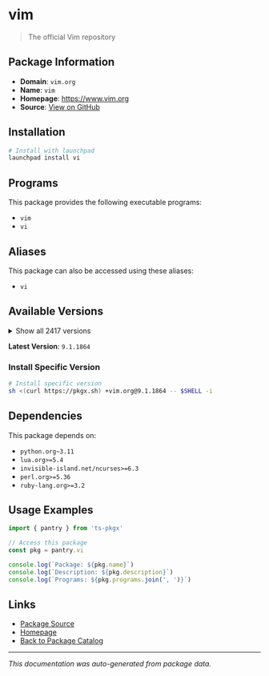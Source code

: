 # vim

> The official Vim repository

## Package Information

- **Domain**: `vim.org`
- **Name**: `vim`
- **Homepage**: https://www.vim.org
- **Source**: [View on GitHub](https://github.com/pkgxdev/pantry/tree/main/projects/vim.org/package.yml)

## Installation

```bash
# Install with launchpad
launchpad install vi
```

## Programs

This package provides the following executable programs:

- `vim`
- `vi`

## Aliases

This package can also be accessed using these aliases:

- `vi`

## Available Versions

<details>
<summary>Show all 2417 versions</summary>

- `9.1.1864`, `9.1.1863`, `9.1.1862`, `9.1.1861`, `9.1.1860`
- `9.1.1858`, `9.1.1857`, `9.1.1856`, `9.1.1855`, `9.1.1854`
- `9.1.1853`, `9.1.1851`, `9.1.1850`, `9.1.1849`, `9.1.1848`
- `9.1.1847`, `9.1.1846`, `9.1.1843`, `9.1.1842`, `9.1.1841`
- `9.1.1840`, `9.1.1839`, `9.1.1838`, `9.1.1837`, `9.1.1836`
- `9.1.1835`, `9.1.1834`, `9.1.1833`, `9.1.1832`, `9.1.1831`
- `9.1.1830`, `9.1.1829`, `9.1.1828`, `9.1.1827`, `9.1.1826`
- `9.1.1825`, `9.1.1823`, `9.1.1822`, `9.1.1821`, `9.1.1820`
- `9.1.1819`, `9.1.1818`, `9.1.1817`, `9.1.1816`, `9.1.1815`
- `9.1.1814`, `9.1.1813`, `9.1.1812`, `9.1.1811`, `9.1.1810`
- `9.1.1809`, `9.1.1808`, `9.1.1807`, `9.1.1806`, `9.1.1805`
- `9.1.1804`, `9.1.1803`, `9.1.1802`, `9.1.1801`, `9.1.1800`
- `9.1.1799`, `9.1.1798`, `9.1.1797`, `9.1.1796`, `9.1.1795`
- `9.1.1793`, `9.1.1792`, `9.1.1791`, `9.1.1790`, `9.1.1789`
- `9.1.1788`, `9.1.1787`, `9.1.1786`, `9.1.1785`, `9.1.1784`
- `9.1.1783`, `9.1.1782`, `9.1.1781`, `9.1.1780`, `9.1.1779`
- `9.1.1778`, `9.1.1777`, `9.1.1776`, `9.1.1775`, `9.1.1774`
- `9.1.1773`, `9.1.1772`, `9.1.1771`, `9.1.1770`, `9.1.1769`
- `9.1.1768`, `9.1.1767`, `9.1.1766`, `9.1.1765`, `9.1.1764`
- `9.1.1763`, `9.1.1762`, `9.1.1761`, `9.1.1759`, `9.1.1758`
- `9.1.1756`, `9.1.1755`, `9.1.1754`, `9.1.1753`, `9.1.1752`
- `9.1.1751`, `9.1.1750`, `9.1.1749`, `9.1.1748`, `9.1.1747`
- `9.1.1746`, `9.1.1745`, `9.1.1744`, `9.1.1743`, `9.1.1742`
- `9.1.1741`, `9.1.1740`, `9.1.1739`, `9.1.1738`, `9.1.1737`
- `9.1.1736`, `9.1.1735`, `9.1.1734`, `9.1.1733`, `9.1.1732`
- `9.1.1730`, `9.1.1729`, `9.1.1728`, `9.1.1727`, `9.1.1726`
- `9.1.1725`, `9.1.1724`, `9.1.1723`, `9.1.1722`, `9.1.1721`
- `9.1.1720`, `9.1.1719`, `9.1.1718`, `9.1.1716`, `9.1.1715`
- `9.1.1714`, `9.1.1713`, `9.1.1712`, `9.1.1711`, `9.1.1710`
- `9.1.1709`, `9.1.1708`, `9.1.1707`, `9.1.1706`, `9.1.1705`
- `9.1.1704`, `9.1.1703`, `9.1.1702`, `9.1.1701`, `9.1.1700`
- `9.1.1699`, `9.1.1698`, `9.1.1697`, `9.1.1696`, `9.1.1695`
- `9.1.1694`, `9.1.1693`, `9.1.1692`, `9.1.1691`, `9.1.1690`
- `9.1.1689`, `9.1.1688`, `9.1.1687`, `9.1.1686`, `9.1.1685`
- `9.1.1684`, `9.1.1683`, `9.1.1682`, `9.1.1681`, `9.1.1680`
- `9.1.1678`, `9.1.1677`, `9.1.1676`, `9.1.1675`, `9.1.1674`
- `9.1.1672`, `9.1.1671`, `9.1.1670`, `9.1.1669`, `9.1.1668`
- `9.1.1667`, `9.1.1666`, `9.1.1665`, `9.1.1664`, `9.1.1663`
- `9.1.1662`, `9.1.1661`, `9.1.1660`, `9.1.1659`, `9.1.1658`
- `9.1.1656`, `9.1.1655`, `9.1.1652`, `9.1.1651`, `9.1.1650`
- `9.1.1649`, `9.1.1648`, `9.1.1646`, `9.1.1645`, `9.1.1644`
- `9.1.1643`, `9.1.1642`, `9.1.1641`, `9.1.1640`, `9.1.1639`
- `9.1.1638`, `9.1.1637`, `9.1.1636`, `9.1.1635`, `9.1.1634`
- `9.1.1633`, `9.1.1632`, `9.1.1631`, `9.1.1630`, `9.1.1629`
- `9.1.1628`, `9.1.1627`, `9.1.1626`, `9.1.1625`, `9.1.1624`
- `9.1.1623`, `9.1.1622`, `9.1.1621`, `9.1.1620`, `9.1.1619`
- `9.1.1618`, `9.1.1617`, `9.1.1616`, `9.1.1615`, `9.1.1614`
- `9.1.1613`, `9.1.1612`, `9.1.1611`, `9.1.1610`, `9.1.1609`
- `9.1.1608`, `9.1.1607`, `9.1.1606`, `9.1.1605`, `9.1.1604`
- `9.1.1603`, `9.1.1602`, `9.1.1601`, `9.1.1600`, `9.1.1599`
- `9.1.1598`, `9.1.1597`, `9.1.1596`, `9.1.1595`, `9.1.1594`
- `9.1.1593`, `9.1.1592`, `9.1.1591`, `9.1.1590`, `9.1.1589`
- `9.1.1588`, `9.1.1587`, `9.1.1586`, `9.1.1585`, `9.1.1584`
- `9.1.1583`, `9.1.1582`, `9.1.1581`, `9.1.1580`, `9.1.1579`
- `9.1.1578`, `9.1.1577`, `9.1.1576`, `9.1.1575`, `9.1.1574`
- `9.1.1573`, `9.1.1572`, `9.1.1571`, `9.1.1569`, `9.1.1568`
- `9.1.1567`, `9.1.1566`, `9.1.1565`, `9.1.1564`, `9.1.1563`
- `9.1.1562`, `9.1.1561`, `9.1.1560`, `9.1.1559`, `9.1.1558`
- `9.1.1557`, `9.1.1556`, `9.1.1555`, `9.1.1554`, `9.1.1553`
- `9.1.1552`, `9.1.1551`, `9.1.1550`, `9.1.1549`, `9.1.1548`
- `9.1.1547`, `9.1.1546`, `9.1.1545`, `9.1.1544`, `9.1.1543`
- `9.1.1542`, `9.1.1541`, `9.1.1540`, `9.1.1539`, `9.1.1538`
- `9.1.1537`, `9.1.1536`, `9.1.1535`, `9.1.1534`, `9.1.1533`
- `9.1.1532`, `9.1.1531`, `9.1.1530`, `9.1.1529`, `9.1.1528`
- `9.1.1527`, `9.1.1526`, `9.1.1525`, `9.1.1524`, `9.1.1522`
- `9.1.1521`, `9.1.1520`, `9.1.1519`, `9.1.1518`, `9.1.1517`
- `9.1.1516`, `9.1.1515`, `9.1.1514`, `9.1.1513`, `9.1.1512`
- `9.1.1511`, `9.1.1510`, `9.1.1509`, `9.1.1508`, `9.1.1507`
- `9.1.1506`, `9.1.1504`, `9.1.1503`, `9.1.1502`, `9.1.1501`
- `9.1.1500`, `9.1.1499`, `9.1.1498`, `9.1.1497`, `9.1.1496`
- `9.1.1495`, `9.1.1494`, `9.1.1493`, `9.1.1492`, `9.1.1491`
- `9.1.1490`, `9.1.1489`, `9.1.1488`, `9.1.1487`, `9.1.1486`
- `9.1.1485`, `9.1.1484`, `9.1.1483`, `9.1.1482`, `9.1.1481`
- `9.1.1479`, `9.1.1478`, `9.1.1477`, `9.1.1476`, `9.1.1475`
- `9.1.1474`, `9.1.1473`, `9.1.1472`, `9.1.1471`, `9.1.1470`
- `9.1.1469`, `9.1.1468`, `9.1.1467`, `9.1.1466`, `9.1.1465`
- `9.1.1464`, `9.1.1463`, `9.1.1462`, `9.1.1460`, `9.1.1459`
- `9.1.1458`, `9.1.1457`, `9.1.1456`, `9.1.1455`, `9.1.1454`
- `9.1.1453`, `9.1.1452`, `9.1.1451`, `9.1.1450`, `9.1.1449`
- `9.1.1448`, `9.1.1447`, `9.1.1446`, `9.1.1445`, `9.1.1444`
- `9.1.1443`, `9.1.1442`, `9.1.1441`, `9.1.1440`, `9.1.1439`
- `9.1.1438`, `9.1.1436`, `9.1.1435`, `9.1.1434`, `9.1.1433`
- `9.1.1432`, `9.1.1431`, `9.1.1430`, `9.1.1429`, `9.1.1428`
- `9.1.1427`, `9.1.1426`, `9.1.1425`, `9.1.1424`, `9.1.1423`
- `9.1.1422`, `9.1.1421`, `9.1.1420`, `9.1.1419`, `9.1.1418`
- `9.1.1416`, `9.1.1415`, `9.1.1413`, `9.1.1412`, `9.1.1411`
- `9.1.1410`, `9.1.1409`, `9.1.1408`, `9.1.1407`, `9.1.1406`
- `9.1.1405`, `9.1.1404`, `9.1.1403`, `9.1.1402`, `9.1.1401`
- `9.1.1400`, `9.1.1399`, `9.1.1398`, `9.1.1397`, `9.1.1396`
- `9.1.1395`, `9.1.1394`, `9.1.1393`, `9.1.1391`, `9.1.1390`
- `9.1.1389`, `9.1.1388`, `9.1.1387`, `9.1.1386`, `9.1.1384`
- `9.1.1383`, `9.1.1382`, `9.1.1381`, `9.1.1380`, `9.1.1379`
- `9.1.1378`, `9.1.1377`, `9.1.1376`, `9.1.1374`, `9.1.1373`
- `9.1.1372`, `9.1.1371`, `9.1.1370`, `9.1.1369`, `9.1.1368`
- `9.1.1367`, `9.1.1366`, `9.1.1365`, `9.1.1364`, `9.1.1363`
- `9.1.1362`, `9.1.1361`, `9.1.1360`, `9.1.1359`, `9.1.1358`
- `9.1.1357`, `9.1.1356`, `9.1.1355`, `9.1.1354`, `9.1.1353`
- `9.1.1352`, `9.1.1351`, `9.1.1350`, `9.1.1349`, `9.1.1348`
- `9.1.1347`, `9.1.1346`, `9.1.1344`, `9.1.1343`, `9.1.1342`
- `9.1.1341`, `9.1.1340`, `9.1.1339`, `9.1.1338`, `9.1.1337`
- `9.1.1336`, `9.1.1334`, `9.1.1333`, `9.1.1332`, `9.1.1330`
- `9.1.1329`, `9.1.1328`, `9.1.1327`, `9.1.1326`, `9.1.1325`
- `9.1.1324`, `9.1.1323`, `9.1.1322`, `9.1.1321`, `9.1.1320`
- `9.1.1319`, `9.1.1318`, `9.1.1317`, `9.1.1316`, `9.1.1315`
- `9.1.1314`, `9.1.1313`, `9.1.1312`, `9.1.1311`, `9.1.1310`
- `9.1.1309`, `9.1.1308`, `9.1.1307`, `9.1.1306`, `9.1.1305`
- `9.1.1304`, `9.1.1302`, `9.1.1301`, `9.1.1300`, `9.1.1299`
- `9.1.1298`, `9.1.1297`, `9.1.1296`, `9.1.1295`, `9.1.1294`
- `9.1.1293`, `9.1.1292`, `9.1.1291`, `9.1.1290`, `9.1.1289`
- `9.1.1288`, `9.1.1287`, `9.1.1286`, `9.1.1285`, `9.1.1284`
- `9.1.1283`, `9.1.1282`, `9.1.1280`, `9.1.1279`, `9.1.1278`
- `9.1.1276`, `9.1.1275`, `9.1.1274`, `9.1.1273`, `9.1.1272`
- `9.1.1271`, `9.1.1270`, `9.1.1269`, `9.1.1268`, `9.1.1267`
- `9.1.1266`, `9.1.1265`, `9.1.1264`, `9.1.1263`, `9.1.1262`
- `9.1.1261`, `9.1.1260`, `9.1.1259`, `9.1.1258`, `9.1.1257`
- `9.1.1256`, `9.1.1255`, `9.1.1254`, `9.1.1252`, `9.1.1251`
- `9.1.1250`, `9.1.1249`, `9.1.1248`, `9.1.1247`, `9.1.1246`
- `9.1.1245`, `9.1.1244`, `9.1.1243`, `9.1.1242`, `9.1.1241`
- `9.1.1240`, `9.1.1239`, `9.1.1238`, `9.1.1237`, `9.1.1236`
- `9.1.1235`, `9.1.1234`, `9.1.1233`, `9.1.1232`, `9.1.1231`
- `9.1.1230`, `9.1.1229`, `9.1.1228`, `9.1.1227`, `9.1.1226`
- `9.1.1225`, `9.1.1224`, `9.1.1223`, `9.1.1222`, `9.1.1221`
- `9.1.1220`, `9.1.1219`, `9.1.1218`, `9.1.1217`, `9.1.1216`
- `9.1.1215`, `9.1.1213`, `9.1.1212`, `9.1.1211`, `9.1.1210`
- `9.1.1209`, `9.1.1208`, `9.1.1207`, `9.1.1206`, `9.1.1205`
- `9.1.1203`, `9.1.1202`, `9.1.1201`, `9.1.1200`, `9.1.1199`
- `9.1.1198`, `9.1.1197`, `9.1.1196`, `9.1.1195`, `9.1.1194`
- `9.1.1193`, `9.1.1192`, `9.1.1191`, `9.1.1190`, `9.1.1189`
- `9.1.1188`, `9.1.1187`, `9.1.1186`, `9.1.1185`, `9.1.1184`
- `9.1.1183`, `9.1.1182`, `9.1.1181`, `9.1.1180`, `9.1.1179`
- `9.1.1178`, `9.1.1177`, `9.1.1176`, `9.1.1175`, `9.1.1174`
- `9.1.1173`, `9.1.1172`, `9.1.1171`, `9.1.1170`, `9.1.1169`
- `9.1.1168`, `9.1.1167`, `9.1.1166`, `9.1.1165`, `9.1.1164`
- `9.1.1163`, `9.1.1162`, `9.1.1161`, `9.1.1160`, `9.1.1159`
- `9.1.1158`, `9.1.1157`, `9.1.1156`, `9.1.1155`, `9.1.1154`
- `9.1.1153`, `9.1.1152`, `9.1.1151`, `9.1.1150`, `9.1.1149`
- `9.1.1148`, `9.1.1147`, `9.1.1146`, `9.1.1145`, `9.1.1144`
- `9.1.1143`, `9.1.1142`, `9.1.1141`, `9.1.1140`, `9.1.1139`
- `9.1.1138`, `9.1.1137`, `9.1.1136`, `9.1.1135`, `9.1.1134`
- `9.1.1133`, `9.1.1132`, `9.1.1131`, `9.1.1130`, `9.1.1129`
- `9.1.1128`, `9.1.1126`, `9.1.1125`, `9.1.1124`, `9.1.1123`
- `9.1.1122`, `9.1.1121`, `9.1.1120`, `9.1.1119`, `9.1.1118`
- `9.1.1117`, `9.1.1116`, `9.1.1115`, `9.1.1114`, `9.1.1113`
- `9.1.1112`, `9.1.1111`, `9.1.1110`, `9.1.1109`, `9.1.1108`
- `9.1.1107`, `9.1.1106`, `9.1.1105`, `9.1.1104`, `9.1.1103`
- `9.1.1102`, `9.1.1101`, `9.1.1100`, `9.1.1099`, `9.1.1098`
- `9.1.1097`, `9.1.1096`, `9.1.1095`, `9.1.1094`, `9.1.1087`
- `9.1.1086`, `9.1.1085`, `9.1.1084`, `9.1.1083`, `9.1.1082`
- `9.1.1081`, `9.1.1080`, `9.1.1079`, `9.1.1078`, `9.1.1077`
- `9.1.1076`, `9.1.1075`, `9.1.1074`, `9.1.1073`, `9.1.1072`
- `9.1.1071`, `9.1.1070`, `9.1.1069`, `9.1.1068`, `9.1.1067`
- `9.1.1066`, `9.1.1065`, `9.1.1064`, `9.1.1063`, `9.1.1062`
- `9.1.1061`, `9.1.1060`, `9.1.1059`, `9.1.1058`, `9.1.1057`
- `9.1.1056`, `9.1.1055`, `9.1.1054`, `9.1.1053`, `9.1.1052`
- `9.1.1051`, `9.1.1050`, `9.1.1049`, `9.1.1048`, `9.1.1047`
- `9.1.1046`, `9.1.1045`, `9.1.1044`, `9.1.1043`, `9.1.1042`
- `9.1.1041`, `9.1.1040`, `9.1.1039`, `9.1.1038`, `9.1.1037`
- `9.1.1036`, `9.1.1035`, `9.1.1034`, `9.1.1033`, `9.1.1032`
- `9.1.1031`, `9.1.1030`, `9.1.1029`, `9.1.1028`, `9.1.1027`
- `9.1.1026`, `9.1.1025`, `9.1.1024`, `9.1.1023`, `9.1.1022`
- `9.1.1021`, `9.1.1020`, `9.1.1019`, `9.1.1018`, `9.1.1017`
- `9.1.1016`, `9.1.1015`, `9.1.1014`, `9.1.1013`, `9.1.1012`
- `9.1.1011`, `9.1.1010`, `9.1.1009`, `9.1.1007`, `9.1.1006`
- `9.1.1005`, `9.1.1004`, `9.1.1003`, `9.1.1002`, `9.1.1001`
- `9.1.1000`, `9.1.999`, `9.1.998`, `9.1.997`, `9.1.996`
- `9.1.995`, `9.1.994`, `9.1.993`, `9.1.992`, `9.1.991`
- `9.1.990`, `9.1.989`, `9.1.988`, `9.1.987`, `9.1.986`
- `9.1.985`, `9.1.984`, `9.1.983`, `9.1.982`, `9.1.981`
- `9.1.980`, `9.1.979`, `9.1.978`, `9.1.977`, `9.1.976`
- `9.1.975`, `9.1.974`, `9.1.973`, `9.1.972`, `9.1.971`
- `9.1.970`, `9.1.969`, `9.1.968`, `9.1.967`, `9.1.966`
- `9.1.965`, `9.1.964`, `9.1.962`, `9.1.961`, `9.1.960`
- `9.1.959`, `9.1.958`, `9.1.957`, `9.1.956`, `9.1.955`
- `9.1.954`, `9.1.953`, `9.1.952`, `9.1.951`, `9.1.950`
- `9.1.949`, `9.1.948`, `9.1.947`, `9.1.946`, `9.1.945`
- `9.1.944`, `9.1.943`, `9.1.942`, `9.1.941`, `9.1.940`
- `9.1.939`, `9.1.938`, `9.1.937`, `9.1.936`, `9.1.935`
- `9.1.934`, `9.1.933`, `9.1.932`, `9.1.931`, `9.1.930`
- `9.1.929`, `9.1.928`, `9.1.927`, `9.1.926`, `9.1.925`
- `9.1.924`, `9.1.923`, `9.1.922`, `9.1.921`, `9.1.920`
- `9.1.919`, `9.1.918`, `9.1.917`, `9.1.916`, `9.1.915`
- `9.1.914`, `9.1.913`, `9.1.912`, `9.1.911`, `9.1.910`
- `9.1.909`, `9.1.908`, `9.1.907`, `9.1.906`, `9.1.905`
- `9.1.904`, `9.1.903`, `9.1.902`, `9.1.901`, `9.1.900`
- `9.1.899`, `9.1.898`, `9.1.897`, `9.1.896`, `9.1.895`
- `9.1.894`, `9.1.893`, `9.1.892`, `9.1.891`, `9.1.890`
- `9.1.889`, `9.1.888`, `9.1.887`, `9.1.886`, `9.1.885`
- `9.1.884`, `9.1.883`, `9.1.882`, `9.1.881`, `9.1.880`
- `9.1.879`, `9.1.878`, `9.1.877`, `9.1.876`, `9.1.875`
- `9.1.874`, `9.1.873`, `9.1.872`, `9.1.871`, `9.1.870`
- `9.1.869`, `9.1.868`, `9.1.867`, `9.1.866`, `9.1.865`
- `9.1.864`, `9.1.863`, `9.1.862`, `9.1.861`, `9.1.860`
- `9.1.859`, `9.1.858`, `9.1.857`, `9.1.856`, `9.1.855`
- `9.1.854`, `9.1.853`, `9.1.852`, `9.1.851`, `9.1.850`
- `9.1.849`, `9.1.848`, `9.1.847`, `9.1.846`, `9.1.845`
- `9.1.844`, `9.1.843`, `9.1.842`, `9.1.841`, `9.1.840`
- `9.1.839`, `9.1.838`, `9.1.837`, `9.1.836`, `9.1.835`
- `9.1.834`, `9.1.833`, `9.1.832`, `9.1.831`, `9.1.830`
- `9.1.829`, `9.1.828`, `9.1.827`, `9.1.826`, `9.1.825`
- `9.1.824`, `9.1.823`, `9.1.822`, `9.1.821`, `9.1.820`
- `9.1.819`, `9.1.818`, `9.1.817`, `9.1.816`, `9.1.815`
- `9.1.814`, `9.1.813`, `9.1.812`, `9.1.811`, `9.1.810`
- `9.1.809`, `9.1.808`, `9.1.807`, `9.1.806`, `9.1.805`
- `9.1.804`, `9.1.803`, `9.1.802`, `9.1.801`, `9.1.800`
- `9.1.799`, `9.1.798`, `9.1.797`, `9.1.796`, `9.1.795`
- `9.1.794`, `9.1.793`, `9.1.792`, `9.1.791`, `9.1.790`
- `9.1.789`, `9.1.788`, `9.1.787`, `9.1.786`, `9.1.785`
- `9.1.784`, `9.1.783`, `9.1.782`, `9.1.781`, `9.1.780`
- `9.1.779`, `9.1.778`, `9.1.777`, `9.1.776`, `9.1.775`
- `9.1.774`, `9.1.773`, `9.1.772`, `9.1.771`, `9.1.770`
- `9.1.769`, `9.1.768`, `9.1.767`, `9.1.766`, `9.1.765`
- `9.1.764`, `9.1.763`, `9.1.762`, `9.1.761`, `9.1.760`
- `9.1.759`, `9.1.758`, `9.1.757`, `9.1.756`, `9.1.755`
- `9.1.754`, `9.1.753`, `9.1.752`, `9.1.751`, `9.1.750`
- `9.1.749`, `9.1.748`, `9.1.747`, `9.1.746`, `9.1.745`
- `9.1.744`, `9.1.743`, `9.1.742`, `9.1.741`, `9.1.740`
- `9.1.739`, `9.1.738`, `9.1.737`, `9.1.736`, `9.1.735`
- `9.1.734`, `9.1.733`, `9.1.732`, `9.1.731`, `9.1.730`
- `9.1.729`, `9.1.728`, `9.1.727`, `9.1.726`, `9.1.725`
- `9.1.723`, `9.1.722`, `9.1.721`, `9.1.720`, `9.1.719`
- `9.1.718`, `9.1.717`, `9.1.716`, `9.1.715`, `9.1.714`
- `9.1.713`, `9.1.712`, `9.1.711`, `9.1.710`, `9.1.709`
- `9.1.708`, `9.1.707`, `9.1.706`, `9.1.705`, `9.1.704`
- `9.1.703`, `9.1.702`, `9.1.701`, `9.1.700`, `9.1.699`
- `9.1.698`, `9.1.697`, `9.1.696`, `9.1.695`, `9.1.694`
- `9.1.693`, `9.1.692`, `9.1.691`, `9.1.690`, `9.1.689`
- `9.1.688`, `9.1.687`, `9.1.686`, `9.1.685`, `9.1.684`
- `9.1.683`, `9.1.682`, `9.1.681`, `9.1.680`, `9.1.679`
- `9.1.678`, `9.1.677`, `9.1.676`, `9.1.675`, `9.1.674`
- `9.1.673`, `9.1.672`, `9.1.671`, `9.1.670`, `9.1.669`
- `9.1.668`, `9.1.667`, `9.1.666`, `9.1.665`, `9.1.664`
- `9.1.663`, `9.1.662`, `9.1.661`, `9.1.660`, `9.1.659`
- `9.1.658`, `9.1.657`, `9.1.656`, `9.1.655`, `9.1.654`
- `9.1.653`, `9.1.652`, `9.1.651`, `9.1.650`, `9.1.649`
- `9.1.648`, `9.1.647`, `9.1.646`, `9.1.645`, `9.1.644`
- `9.1.643`, `9.1.642`, `9.1.641`, `9.1.640`, `9.1.639`
- `9.1.638`, `9.1.637`, `9.1.635`, `9.1.634`, `9.1.633`
- `9.1.632`, `9.1.631`, `9.1.630`, `9.1.629`, `9.1.628`
- `9.1.627`, `9.1.626`, `9.1.624`, `9.1.623`, `9.1.622`
- `9.1.621`, `9.1.620`, `9.1.619`, `9.1.618`, `9.1.617`
- `9.1.615`, `9.1.614`, `9.1.613`, `9.1.612`, `9.1.611`
- `9.1.610`, `9.1.609`, `9.1.608`, `9.1.607`, `9.1.606`
- `9.1.605`, `9.1.604`, `9.1.603`, `9.1.602`, `9.1.601`
- `9.1.600`, `9.1.599`, `9.1.598`, `9.1.597`, `9.1.596`
- `9.1.595`, `9.1.594`, `9.1.593`, `9.1.592`, `9.1.591`
- `9.1.590`, `9.1.589`, `9.1.588`, `9.1.587`, `9.1.586`
- `9.1.585`, `9.1.584`, `9.1.583`, `9.1.582`, `9.1.581`
- `9.1.580`, `9.1.579`, `9.1.578`, `9.1.577`, `9.1.576`
- `9.1.575`, `9.1.574`, `9.1.573`, `9.1.572`, `9.1.571`
- `9.1.570`, `9.1.569`, `9.1.568`, `9.1.567`, `9.1.566`
- `9.1.565`, `9.1.564`, `9.1.563`, `9.1.562`, `9.1.561`
- `9.1.560`, `9.1.559`, `9.1.558`, `9.1.557`, `9.1.556`
- `9.1.555`, `9.1.554`, `9.1.553`, `9.1.552`, `9.1.551`
- `9.1.550`, `9.1.549`, `9.1.547`, `9.1.546`, `9.1.545`
- `9.1.544`, `9.1.543`, `9.1.542`, `9.1.541`, `9.1.540`
- `9.1.539`, `9.1.538`, `9.1.537`, `9.1.536`, `9.1.535`
- `9.1.534`, `9.1.533`, `9.1.532`, `9.1.531`, `9.1.530`
- `9.1.529`, `9.1.528`, `9.1.527`, `9.1.526`, `9.1.525`
- `9.1.524`, `9.1.523`, `9.1.522`, `9.1.521`, `9.1.520`
- `9.1.519`, `9.1.518`, `9.1.517`, `9.1.516`, `9.1.515`
- `9.1.514`, `9.1.513`, `9.1.512`, `9.1.511`, `9.1.510`
- `9.1.509`, `9.1.508`, `9.1.507`, `9.1.506`, `9.1.505`
- `9.1.504`, `9.1.503`, `9.1.502`, `9.1.501`, `9.1.500`
- `9.1.499`, `9.1.498`, `9.1.497`, `9.1.496`, `9.1.495`
- `9.1.494`, `9.1.493`, `9.1.492`, `9.1.491`, `9.1.490`
- `9.1.489`, `9.1.488`, `9.1.487`, `9.1.486`, `9.1.485`
- `9.1.484`, `9.1.483`, `9.1.482`, `9.1.481`, `9.1.479`
- `9.1.478`, `9.1.477`, `9.1.476`, `9.1.475`, `9.1.474`
- `9.1.473`, `9.1.472`, `9.1.471`, `9.1.470`, `9.1.469`
- `9.1.468`, `9.1.467`, `9.1.466`, `9.1.465`, `9.1.464`
- `9.1.463`, `9.1.462`, `9.1.461`, `9.1.460`, `9.1.459`
- `9.1.458`, `9.1.457`, `9.1.456`, `9.1.455`, `9.1.454`
- `9.1.453`, `9.1.452`, `9.1.451`, `9.1.450`, `9.1.449`
- `9.1.448`, `9.1.447`, `9.1.446`, `9.1.445`, `9.1.444`
- `9.1.443`, `9.1.442`, `9.1.441`, `9.1.440`, `9.1.439`
- `9.1.438`, `9.1.437`, `9.1.436`, `9.1.435`, `9.1.434`
- `9.1.433`, `9.1.432`, `9.1.431`, `9.1.430`, `9.1.429`
- `9.1.428`, `9.1.426`, `9.1.425`, `9.1.424`, `9.1.423`
- `9.1.422`, `9.1.421`, `9.1.420`, `9.1.419`, `9.1.418`
- `9.1.417`, `9.1.415`, `9.1.414`, `9.1.413`, `9.1.412`
- `9.1.411`, `9.1.410`, `9.1.409`, `9.1.408`, `9.1.407`
- `9.1.406`, `9.1.405`, `9.1.404`, `9.1.403`, `9.1.402`
- `9.1.401`, `9.1.400`, `9.1.399`, `9.1.398`, `9.1.397`
- `9.1.396`, `9.1.395`, `9.1.394`, `9.1.393`, `9.1.392`
- `9.1.391`, `9.1.390`, `9.1.389`, `9.1.388`, `9.1.387`
- `9.1.386`, `9.1.385`, `9.1.384`, `9.1.383`, `9.1.382`
- `9.1.381`, `9.1.380`, `9.1.379`, `9.1.378`, `9.1.377`
- `9.1.376`, `9.1.375`, `9.1.374`, `9.1.373`, `9.1.372`
- `9.1.370`, `9.1.369`, `9.1.368`, `9.1.367`, `9.1.366`
- `9.1.365`, `9.1.364`, `9.1.363`, `9.1.362`, `9.1.361`
- `9.1.360`, `9.1.359`, `9.1.358`, `9.1.357`, `9.1.356`
- `9.1.355`, `9.1.354`, `9.1.353`, `9.1.352`, `9.1.351`
- `9.1.350`, `9.1.349`, `9.1.348`, `9.1.347`, `9.1.346`
- `9.1.345`, `9.1.344`, `9.1.343`, `9.1.342`, `9.1.341`
- `9.1.340`, `9.1.339`, `9.1.338`, `9.1.337`, `9.1.336`
- `9.1.335`, `9.1.334`, `9.1.333`, `9.1.332`, `9.1.331`
- `9.1.330`, `9.1.329`, `9.1.328`, `9.1.327`, `9.1.326`
- `9.1.325`, `9.1.324`, `9.1.323`, `9.1.322`, `9.1.321`
- `9.1.320`, `9.1.319`, `9.1.318`, `9.1.317`, `9.1.316`
- `9.1.315`, `9.1.314`, `9.1.313`, `9.1.312`, `9.1.311`
- `9.1.310`, `9.1.309`, `9.1.308`, `9.1.307`, `9.1.306`
- `9.1.305`, `9.1.304`, `9.1.303`, `9.1.302`, `9.1.301`
- `9.1.300`, `9.1.299`, `9.1.298`, `9.1.297`, `9.1.296`
- `9.1.295`, `9.1.294`, `9.1.293`, `9.1.292`, `9.1.291`
- `9.1.290`, `9.1.289`, `9.1.288`, `9.1.287`, `9.1.286`
- `9.1.285`, `9.1.284`, `9.1.283`, `9.1.282`, `9.1.281`
- `9.1.280`, `9.1.279`, `9.1.278`, `9.1.277`, `9.1.276`
- `9.1.275`, `9.1.274`, `9.1.273`, `9.1.272`, `9.1.271`
- `9.1.270`, `9.1.269`, `9.1.268`, `9.1.267`, `9.1.266`
- `9.1.265`, `9.1.264`, `9.1.263`, `9.1.262`, `9.1.261`
- `9.1.260`, `9.1.259`, `9.1.258`, `9.1.257`, `9.1.256`
- `9.1.255`, `9.1.254`, `9.1.253`, `9.1.252`, `9.1.234`
- `9.1.233`, `9.1.232`, `9.1.231`, `9.1.230`, `9.1.229`
- `9.1.228`, `9.1.227`, `9.1.226`, `9.1.225`, `9.1.224`
- `9.1.222`, `9.1.221`, `9.1.220`, `9.1.218`, `9.1.217`
- `9.1.216`, `9.1.214`, `9.1.213`, `9.1.212`, `9.1.211`
- `9.1.210`, `9.1.209`, `9.1.208`, `9.1.207`, `9.1.206`
- `9.1.205`, `9.1.203`, `9.1.202`, `9.1.201`, `9.1.200`
- `9.1.199`, `9.1.198`, `9.1.197`, `9.1.196`, `9.1.195`
- `9.1.193`, `9.1.191`, `9.1.190`, `9.1.189`, `9.1.188`
- `9.1.187`, `9.1.186`, `9.1.185`, `9.1.184`, `9.1.183`
- `9.1.182`, `9.1.181`, `9.1.180`, `9.1.179`, `9.1.178`
- `9.1.177`, `9.1.176`, `9.1.175`, `9.1.174`, `9.1.173`
- `9.1.172`, `9.1.171`, `9.1.170`, `9.1.169`, `9.1.168`
- `9.1.167`, `9.1.166`, `9.1.165`, `9.1.164`, `9.1.163`
- `9.1.162`, `9.1.161`, `9.1.160`, `9.1.159`, `9.1.158`
- `9.1.157`, `9.1.156`, `9.1.155`, `9.1.154`, `9.1.153`
- `9.1.152`, `9.1.151`, `9.1.150`, `9.1.149`, `9.1.148`
- `9.1.147`, `9.1.146`, `9.1.145`, `9.1.144`, `9.1.143`
- `9.1.142`, `9.1.141`, `9.1.140`, `9.1.139`, `9.1.138`
- `9.1.137`, `9.1.136`, `9.1.135`, `9.1.134`, `9.1.133`
- `9.1.132`, `9.1.130`, `9.1.129`, `9.1.128`, `9.1.127`
- `9.1.126`, `9.1.125`, `9.1.124`, `9.1.123`, `9.1.122`
- `9.1.121`, `9.1.120`, `9.1.119`, `9.1.118`, `9.1.117`
- `9.1.116`, `9.1.115`, `9.1.114`, `9.1.113`, `9.1.112`
- `9.1.111`, `9.1.110`, `9.1.109`, `9.1.108`, `9.1.107`
- `9.1.106`, `9.1.105`, `9.1.104`, `9.1.103`, `9.1.102`
- `9.1.101`, `9.1.100`, `9.1.99`, `9.1.98`, `9.1.97`
- `9.1.96`, `9.1.95`, `9.1.94`, `9.1.93`, `9.1.92`
- `9.1.91`, `9.1.90`, `9.1.89`, `9.1.88`, `9.1.87`
- `9.1.86`, `9.1.85`, `9.1.84`, `9.1.83`, `9.1.82`
- `9.1.81`, `9.1.80`, `9.1.79`, `9.1.78`, `9.1.77`
- `9.1.76`, `9.1.75`, `9.1.74`, `9.1.73`, `9.1.72`
- `9.1.71`, `9.1.70`, `9.1.69`, `9.1.68`, `9.1.67`
- `9.1.66`, `9.1.65`, `9.1.64`, `9.1.63`, `9.1.62`
- `9.1.61`, `9.1.60`, `9.1.59`, `9.1.58`, `9.1.57`
- `9.1.56`, `9.1.55`, `9.1.54`, `9.1.53`, `9.1.52`
- `9.1.51`, `9.1.50`, `9.1.49`, `9.1.48`, `9.1.47`
- `9.1.46`, `9.1.45`, `9.1.44`, `9.1.43`, `9.1.42`
- `9.1.41`, `9.1.40`, `9.1.39`, `9.1.38`, `9.1.37`
- `9.1.36`, `9.1.35`, `9.1.34`, `9.1.33`, `9.1.32`
- `9.1.31`, `9.1.30`, `9.1.29`, `9.1.28`, `9.1.27`
- `9.1.26`, `9.1.25`, `9.1.24`, `9.1.23`, `9.1.22`
- `9.1.21`, `9.1.20`, `9.1.19`, `9.1.18`, `9.1.17`
- `9.1.16`, `9.1.15`, `9.1.14`, `9.1.13`, `9.1.12`
- `9.1.11`, `9.1.10`, `9.1.9`, `9.1.8`, `9.1.7`
- `9.1.6`, `9.1.5`, `9.1.4`, `9.1.3`, `9.1.2`
- `9.1.1`, `9.1.0`, `9.0.2190`, `9.0.2189`, `9.0.2188`
- `9.0.2187`, `9.0.2186`, `9.0.2185`, `9.0.2184`, `9.0.2183`
- `9.0.2182`, `9.0.2181`, `9.0.2180`, `9.0.2179`, `9.0.2178`
- `9.0.2177`, `9.0.2176`, `9.0.2175`, `9.0.2174`, `9.0.2173`
- `9.0.2172`, `9.0.2171`, `9.0.2170`, `9.0.2169`, `9.0.2168`
- `9.0.2167`, `9.0.2166`, `9.0.2165`, `9.0.2164`, `9.0.2163`
- `9.0.2162`, `9.0.2161`, `9.0.2160`, `9.0.2159`, `9.0.2158`
- `9.0.2157`, `9.0.2156`, `9.0.2155`, `9.0.2154`, `9.0.2153`
- `9.0.2152`, `9.0.2151`, `9.0.2150`, `9.0.2149`, `9.0.2148`
- `9.0.2147`, `9.0.2146`, `9.0.2145`, `9.0.2144`, `9.0.2143`
- `9.0.2142`, `9.0.2141`, `9.0.2140`, `9.0.2139`, `9.0.2138`
- `9.0.2137`, `9.0.2136`, `9.0.2135`, `9.0.2134`, `9.0.2133`
- `9.0.2132`, `9.0.2131`, `9.0.2130`, `9.0.2129`, `9.0.2128`
- `9.0.2127`, `9.0.2126`, `9.0.2125`, `9.0.2124`, `9.0.2123`
- `9.0.2122`, `9.0.2121`, `9.0.2120`, `9.0.2119`, `9.0.2118`
- `9.0.2117`, `9.0.2116`, `9.0.2115`, `9.0.2114`, `9.0.2113`
- `9.0.2105`, `9.0.2104`, `9.0.2103`, `9.0.2102`, `9.0.2101`
- `9.0.2100`, `9.0.2099`, `9.0.2098`, `9.0.2097`, `9.0.2096`
- `9.0.2095`, `9.0.2094`, `9.0.2093`, `9.0.2092`, `9.0.2091`
- `9.0.2090`, `9.0.2089`, `9.0.2088`, `9.0.2087`, `9.0.2084`
- `9.0.2083`, `9.0.2082`, `9.0.2081`, `9.0.2080`, `9.0.2079`
- `9.0.2078`, `9.0.2077`, `9.0.2076`, `9.0.2075`, `9.0.2074`
- `9.0.2073`, `9.0.2072`, `9.0.2071`, `9.0.2070`, `9.0.2069`
- `9.0.2068`, `9.0.2067`, `9.0.2066`, `9.0.2065`, `9.0.2064`
- `9.0.2063`, `9.0.2062`, `9.0.2061`, `9.0.2060`, `9.0.2059`
- `9.0.2058`, `9.0.2057`, `9.0.2056`, `9.0.2055`, `9.0.2054`
- `9.0.2053`, `9.0.2052`, `9.0.2051`, `9.0.2050`, `9.0.2049`
- `9.0.2043`, `9.0.2042`, `9.0.2041`, `9.0.2040`, `9.0.2039`
- `9.0.2038`, `9.0.2037`, `9.0.2036`, `9.0.2035`, `9.0.2034`
- `9.0.2033`, `9.0.2032`, `9.0.2031`, `9.0.2030`, `9.0.2029`
- `9.0.2028`, `9.0.2027`, `9.0.2026`, `9.0.2025`, `9.0.2024`
- `9.0.2023`, `9.0.2022`, `9.0.2021`, `9.0.2020`, `9.0.2019`
- `9.0.2018`, `9.0.2017`, `9.0.2016`, `9.0.2015`, `9.0.2014`
- `9.0.2013`, `9.0.2012`, `9.0.2011`, `9.0.2010`, `9.0.2009`
- `9.0.2008`, `9.0.2007`, `9.0.2006`, `9.0.2005`, `9.0.2004`
- `9.0.2003`, `9.0.2002`, `9.0.2001`, `9.0.2000`, `9.0.1994`
- `9.0.1986`, `9.0.1985`, `9.0.1984`, `9.0.1983`, `9.0.1976`
- `9.0.1975`, `9.0.1974`, `9.0.1973`, `9.0.1972`, `9.0.1971`
- `9.0.1970`, `9.0.1969`, `9.0.1968`, `9.0.1967`, `9.0.1966`
- `9.0.1965`, `9.0.1964`, `9.0.1962`, `9.0.1961`, `9.0.1960`
- `9.0.1959`, `9.0.1958`, `9.0.1957`, `9.0.1951`, `9.0.1950`
- `9.0.1949`, `9.0.1948`, `9.0.1947`, `9.0.1946`, `9.0.1945`
- `9.0.1944`, `9.0.1943`, `9.0.1942`, `9.0.1941`, `9.0.1940`
- `9.0.1930`, `9.0.1929`, `9.0.1928`, `9.0.1927`, `9.0.1926`
- `9.0.1925`, `9.0.1924`, `9.0.1923`, `9.0.1922`, `9.0.1921`
- `9.0.1920`, `9.0.1919`, `9.0.1918`, `9.0.1917`, `9.0.1916`
- `9.0.1915`, `9.0.1914`, `9.0.1913`, `9.0.1912`, `9.0.1911`
- `9.0.1910`, `9.0.1909`, `9.0.1908`, `9.0.1907`, `9.0.1906`
- `9.0.1905`, `9.0.1904`, `9.0.1903`, `9.0.1902`, `9.0.1901`
- `9.0.1900`, `9.0.1899`, `9.0.1898`, `9.0.1897`, `9.0.1896`
- `9.0.1895`, `9.0.1894`, `9.0.1888`, `9.0.1887`, `9.0.1886`
- `9.0.1885`, `9.0.1884`, `9.0.1883`, `9.0.1882`, `9.0.1881`
- `9.0.1880`, `9.0.1879`, `9.0.1878`, `9.0.1877`, `9.0.1876`
- `9.0.1875`, `9.0.1874`, `9.0.1873`, `9.0.1872`, `9.0.1871`
- `9.0.1870`, `9.0.1869`, `9.0.1868`, `9.0.1867`, `9.0.1866`
- `9.0.1865`, `9.0.1864`, `9.0.1863`, `9.0.1862`, `9.0.1861`
- `9.0.1860`, `9.0.1859`, `9.0.1858`, `9.0.1857`, `9.0.1856`
- `9.0.1855`, `9.0.1854`, `9.0.1848`, `9.0.1847`, `9.0.1846`
- `9.0.1845`, `9.0.1844`, `9.0.1843`, `9.0.1842`, `9.0.1841`
- `9.0.1840`, `9.0.1839`, `9.0.1838`, `9.0.1837`, `9.0.1836`
- `9.0.1835`, `9.0.1834`, `9.0.1833`, `9.0.1832`, `9.0.1831`
- `9.0.1830`, `9.0.1829`, `9.0.1828`, `9.0.1827`, `9.0.1826`
- `9.0.1825`, `9.0.1824`, `9.0.1823`, `9.0.1822`, `9.0.1821`
- `9.0.1820`, `9.0.1819`, `9.0.1818`, `9.0.1817`, `9.0.1816`
- `9.0.1815`, `9.0.1814`, `9.0.1813`, `9.0.1812`, `9.0.1811`
- `9.0.1810`, `9.0.1809`, `9.0.1808`, `9.0.1807`, `9.0.1806`
- `9.0.1805`, `9.0.1804`, `9.0.1803`, `9.0.1802`, `9.0.1801`
- `9.0.1800`, `9.0.1799`, `9.0.1798`, `9.0.1797`, `9.0.1796`
- `9.0.1795`, `9.0.1794`, `9.0.1793`, `9.0.1792`, `9.0.1791`
- `9.0.1790`, `9.0.1789`, `9.0.1788`, `9.0.1787`, `9.0.1786`
- `9.0.1785`, `9.0.1784`, `9.0.1783`, `9.0.1782`, `9.0.1781`
- `9.0.1780`, `9.0.1779`, `9.0.1778`, `9.0.1777`, `9.0.1776`
- `9.0.1775`, `9.0.1774`, `9.0.1773`, `9.0.1772`, `9.0.1771`
- `9.0.1770`, `9.0.1769`, `9.0.1768`, `9.0.1767`, `9.0.1766`
- `9.0.1765`, `9.0.1764`, `9.0.1763`, `9.0.1762`, `9.0.1761`
- `9.0.1760`, `9.0.1759`, `9.0.1758`, `9.0.1757`, `9.0.1756`
- `9.0.1755`, `9.0.1754`, `9.0.1753`, `9.0.1752`, `9.0.1751`
- `9.0.1750`, `9.0.1749`, `9.0.1748`, `9.0.1747`, `9.0.1746`
- `9.0.1745`, `9.0.1744`, `9.0.1743`, `9.0.1742`, `9.0.1741`
- `9.0.1740`, `9.0.1739`, `9.0.1738`, `9.0.1737`, `9.0.1736`
- `9.0.1735`, `9.0.1734`, `9.0.1733`, `9.0.1732`, `9.0.1731`
- `9.0.1730`, `9.0.1729`, `9.0.1728`, `9.0.1727`, `9.0.1726`
- `9.0.1725`, `9.0.1724`, `9.0.1723`, `9.0.1722`, `9.0.1721`
- `9.0.1720`, `9.0.1719`, `9.0.1718`, `9.0.1717`, `9.0.1716`
- `9.0.1715`, `9.0.1714`, `9.0.1713`, `9.0.1712`, `9.0.1711`
- `9.0.1710`, `9.0.1709`, `9.0.1708`, `9.0.1707`, `9.0.1706`
- `9.0.1705`, `9.0.1704`, `9.0.1703`, `9.0.1702`, `9.0.1701`
- `9.0.1700`, `9.0.1699`, `9.0.1698`, `9.0.1697`, `9.0.1696`
- `9.0.1695`, `9.0.1694`, `9.0.1693`, `9.0.1692`, `9.0.1691`
- `9.0.1690`, `9.0.1689`, `9.0.1688`, `9.0.1687`, `9.0.1686`
- `9.0.1685`, `9.0.1684`, `9.0.1683`, `9.0.1682`, `9.0.1681`
- `9.0.1680`, `9.0.1678`, `9.0.1677`, `9.0.1676`, `9.0.1675`
- `9.0.1674`, `9.0.1673`, `9.0.1672`, `9.0.1671`, `9.0.1670`
- `9.0.1669`, `9.0.1668`, `9.0.1667`, `9.0.1666`, `9.0.1665`
- `9.0.1664`, `9.0.1663`, `9.0.1662`, `9.0.1661`, `9.0.1660`
- `9.0.1659`, `9.0.1658`, `9.0.1657`, `9.0.1656`, `9.0.1655`
- `9.0.1654`, `9.0.1653`, `9.0.1652`, `9.0.1651`, `9.0.1650`
- `9.0.1649`, `9.0.1648`, `9.0.1647`, `9.0.1646`, `9.0.1645`
- `9.0.1644`, `9.0.1643`, `9.0.1642`, `9.0.1641`, `9.0.1640`
- `9.0.1639`, `9.0.1638`, `9.0.1637`, `9.0.1636`, `9.0.1635`
- `9.0.1634`, `9.0.1633`, `9.0.1632`, `9.0.1631`, `9.0.1630`
- `9.0.1629`, `9.0.1628`, `9.0.1627`, `9.0.1626`, `9.0.1625`
- `9.0.1624`, `9.0.1623`, `9.0.1622`, `9.0.1621`, `9.0.1620`
- `9.0.1619`, `9.0.1618`, `9.0.1617`, `9.0.1616`, `9.0.1615`
- `9.0.1614`, `9.0.1613`, `9.0.1612`, `9.0.1611`, `9.0.1610`
- `9.0.1609`, `9.0.1608`, `9.0.1607`, `9.0.1606`, `9.0.1605`
- `9.0.1604`, `9.0.1603`, `9.0.1602`, `9.0.1601`, `9.0.1600`
- `9.0.1599`, `9.0.1598`, `9.0.1597`, `9.0.1596`, `9.0.1595`
- `9.0.1594`, `9.0.1593`, `9.0.1592`, `9.0.1591`, `9.0.1590`
- `9.0.1589`, `9.0.1588`, `9.0.1587`, `9.0.1586`, `9.0.1585`
- `9.0.1584`, `9.0.1583`, `9.0.1582`, `9.0.1581`, `9.0.1580`
- `9.0.1579`, `9.0.1578`, `9.0.1577`, `9.0.1576`, `9.0.1575`
- `9.0.1574`, `9.0.1573`, `9.0.1572`, `9.0.1571`, `9.0.1570`
- `9.0.1569`, `9.0.1568`, `9.0.1567`, `9.0.1566`, `9.0.1565`
- `9.0.1564`, `9.0.1563`, `9.0.1562`, `9.0.1561`, `9.0.1560`
- `9.0.1559`, `9.0.1558`, `9.0.1557`, `9.0.1556`, `9.0.1555`
- `9.0.1554`, `9.0.1553`, `9.0.1552`, `9.0.1551`, `9.0.1550`
- `9.0.1549`, `9.0.1548`, `9.0.1547`, `9.0.1546`, `9.0.1545`
- `9.0.1544`, `9.0.1543`, `9.0.1542`, `9.0.1541`, `9.0.1540`
- `9.0.1539`, `9.0.1538`, `9.0.1537`, `9.0.1536`, `9.0.1535`
- `9.0.1534`, `9.0.1533`, `9.0.1532`, `9.0.1531`, `9.0.1530`
- `9.0.1529`, `9.0.1528`, `9.0.1527`, `9.0.1526`, `9.0.1525`
- `9.0.1524`, `9.0.1523`, `9.0.1522`, `9.0.1521`, `9.0.1520`
- `9.0.1519`, `9.0.1518`, `9.0.1517`, `9.0.1516`, `9.0.1515`
- `9.0.1514`, `9.0.1513`, `9.0.1512`, `9.0.1511`, `9.0.1510`
- `9.0.1509`, `9.0.1508`, `9.0.1507`, `9.0.1506`, `9.0.1505`
- `9.0.1504`, `9.0.1294`

</details>

**Latest Version**: `9.1.1864`

### Install Specific Version

```bash
# Install specific version
sh <(curl https://pkgx.sh) +vim.org@9.1.1864 -- $SHELL -i
```

## Dependencies

This package depends on:

- `python.org~3.11`
- `lua.org>=5.4`
- `invisible-island.net/ncurses>=6.3`
- `perl.org>=5.36`
- `ruby-lang.org>=3.2`

## Usage Examples

```typescript
import { pantry } from 'ts-pkgx'

// Access this package
const pkg = pantry.vi

console.log(`Package: ${pkg.name}`)
console.log(`Description: ${pkg.description}`)
console.log(`Programs: ${pkg.programs.join(', ')}`)
```

## Links

- [Package Source](https://github.com/pkgxdev/pantry/tree/main/projects/vim.org/package.yml)
- [Homepage](https://www.vim.org)
- [Back to Package Catalog](../../package-catalog.md)

---

*This documentation was auto-generated from package data.*
